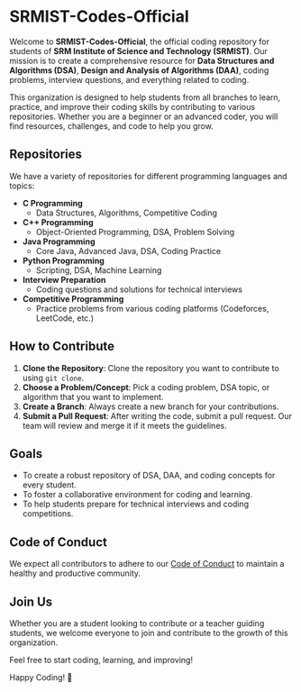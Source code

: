 # SRMIST-Codes-Official

Welcome to **SRMIST-Codes-Official**, the official coding repository for students of **SRM Institute of Science and Technology (SRMIST)**. Our mission is to create a comprehensive resource for **Data Structures and Algorithms (DSA)**, **Design and Analysis of Algorithms (DAA)**, coding problems, interview questions, and everything related to coding.

This organization is designed to help students from all branches to learn, practice, and improve their coding skills by contributing to various repositories. Whether you are a beginner or an advanced coder, you will find resources, challenges, and code to help you grow.

## Repositories

We have a variety of repositories for different programming languages and topics:

- **C Programming**
  - Data Structures, Algorithms, Competitive Coding
- **C++ Programming**
  - Object-Oriented Programming, DSA, Problem Solving
- **Java Programming**
  - Core Java, Advanced Java, DSA, Coding Practice
- **Python Programming**
  - Scripting, DSA, Machine Learning
- **Interview Preparation**
  - Coding questions and solutions for technical interviews
- **Competitive Programming**
  - Practice problems from various coding platforms (Codeforces, LeetCode, etc.)

## How to Contribute

1. **Clone the Repository**: Clone the repository you want to contribute to using `git clone`.
2. **Choose a Problem/Concept**: Pick a coding problem, DSA topic, or algorithm that you want to implement.
3. **Create a Branch**: Always create a new branch for your contributions.
4. **Submit a Pull Request**: After writing the code, submit a pull request. Our team will review and merge it if it meets the guidelines.

## Goals

- To create a robust repository of DSA, DAA, and coding concepts for every student.
- To foster a collaborative environment for coding and learning.
- To help students prepare for technical interviews and coding competitions.

## Code of Conduct

We expect all contributors to adhere to our [Code of Conduct](CODE_OF_CONDUCT.md) to maintain a healthy and productive community.

## Join Us

Whether you are a student looking to contribute or a teacher guiding students, we welcome everyone to join and contribute to the growth of this organization. 

Feel free to start coding, learning, and improving!

Happy Coding! 🎉
